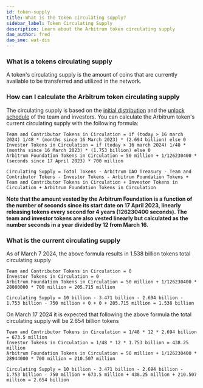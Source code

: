 ```yaml
---
id: token-supply
title: What is the token circulating supply?
sidebar_label: Token Circulating Supply
description: Learn about the Arbitrum token circulating supply
dao_author: fred
dao_sme: wat-dis
---
```


### What is a tokens circulating supply

A token's circulating supply is the amount of coins that are currently available to be transferred and utilized in the network. 

### How can I calculate the Arbitrum token circulating supply

The circulating supply is based on the [initial distribution](airdrop-eligibility-distribution#distribution-post-aips-11-and-12) and the [unlock schedule](airdrop-eligibility-distribution#vesting-and-lockup-details) of the team and investors.
You can calculate the Arbitrum token's current circulating supply with the following formula:

```
Team and Contributor Tokens in Circulation = if (today > 16 march 2024) 1/48 * (months since 16 March 2023) * (2.694 billion) else 0
Investor Tokens in Circulation = if (today > 16 march 2024) 1/48 * (months since 16 March 2023) * (1.753 billion) else 0
Arbitrum Foundation Tokens in Circulation = 50 million + 1/126230400 * (seconds since 17 April 2023) * 700 million

Circulating Supply = Total Tokens - Arbitrum DAO Treasury - Team and Contributor Tokens - Investor Tokens - Arbitrum Foundation Tokens + Team and Contributor Tokens in Circulation + Investor Tokens in Circulation + Arbitrum Foundation Tokens in Circulation
```

**Note that the amount vested by the Arbitrum Foundation is a function of the number of seconds since its start date on 17 April 2023, linearly releasing tokens every second for 4 years (126230400 seconds). The team and investor tokens are also vested linearly but calculated as the number seconds in a year divided by 12 from March 16.**

### What is the current circulating supply

As of March 7 2024, the above formula results in 1.538 billion tokens total circulating supply
```
Team and Contributor Tokens in Circulation = 0
Investor Tokens in Circulation = 0
Arbitrum Foundation Tokens in Circulation = 50 million + 1/126230400 * 28080000 * 700 million = 205.715 million

Circulating Supply = 10 billion - 3.471 billion - 2.694 billion - 1.753 billion - 750 million + 0 + 0 + 205.715 million = 1.538 billion
```



On March 17 2024 it is expected that following the above formula the total circulating supply will be 2.654 billion tokens

```
Team and Contributor Tokens in Circulation = 1/48 * 12 * 2.694 billion = 673.5 million
Investor Tokens in Circulation = 1/48 * 12 * 1.753 billion = 438.25 million
Arbitrum Foundation Tokens in Circulation = 50 million + 1/126230400 * 28944000 * 700 million = 210.507 million

Circulating Supply = 10 billion - 3.471 billion - 2.694 billion - 1.753 billion - 750 million + 673.5 million + 438.25 million + 210.507 million = 2.654 billion
```

